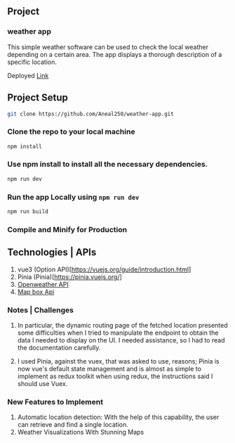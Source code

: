 ## Project

### weather app

This simple weather software can be used to check the local weather depending on a certain area. The app displays a thorough description of a specific location.

Deployed [Link](https://weather-app-kappa-umber.vercel.app/)

## Project Setup

```sh
git clone https://github.com/Aneal250/weather-app.git
```

### Clone the repo to your local machine

```sh
npm install
```

### Use npm install to install all the necessary dependencies.

```sh
npm run dev
```

### Run the app Locally using `npm run dev`

```sh
npm run build
```

### Compile and Minify for Production

## Technologies | APIs

1. vue3 (Option API)[https://vuejs.org/guide/introduction.html]
2. Pinia (Pinia)[https://pinia.vuejs.org/]
3. [Openweather API](https://api.openweathermap.org)
4. [Map box Api](https://www.mapbox.com)

### Notes | Challenges

1. In particular, the dynamic routing page of the fetched location presented some difficulties when I tried to manipulate the endpoint to obtain the data I needed to display on the UI. I needed assistance, so I had to read the documentation carefully.

2. I used Pinia, against the vuex, that was asked to use, reasons; Pinia is now vue's default state management and is almost as simple to implement as redux toolkit when using redux, the instructions said I should use Vuex.

### New Features to Implement

1. Automatic location detection: With the help of this capability, the user can retrieve and find a single location.
2. Weather Visualizations With Stunning Maps
